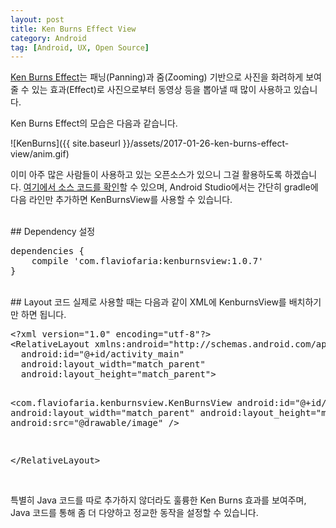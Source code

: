 ```yaml
---
layout: post
title: Ken Burns Effect View
category: Android
tag: [Android, UX, Open Source]
---
```


[Ken Burns Effect](https://en.wikipedia.org/wiki/Ken_Burns_effect)는
패닝(Panning)과 줌(Zooming) 기반으로 사진을 화려하게 보여줄 수 있는 효과(Effect)로
사진으로부터 동영상 등을 뽑아낼 때 많이 사용하고 있습니다.

Ken Burns Effect의 모습은 다음과 같습니다.

![KenBurns]({{ site.baseurl }}/assets/2017-01-26-ken-burns-effect-view/anim.gif)

이미 아주 많은 사람들이 사용하고 있는 오픈소스가 있으니 그걸 활용하도록 하겠습니다.
[여기에서 소스 코드를 확인](https://github.com/flavioarfaria/KenBurnsView)할 수 있으며,
Android Studio에서는 간단히 gradle에 다음 라인만 추가하면 KenBurnsView를 사용할 수 있습니다.

<br>
## Dependency 설정
<pre class="prettyprint">dependencies {
    compile 'com.flaviofaria:kenburnsview:1.0.7'
}
</pre>
<br>
## Layout 코드
실제로 사용할 때는 다음과 같이 XML에 KenburnsView를 배치하기만 하면 됩니다.
<pre class="prettyprint">&lt;?xml version="1.0" encoding="utf-8"?&gt;
&lt;RelativeLayout xmlns:android="http://schemas.android.com/apk/res/android"
  android:id="@+id/activity_main"
  android:layout_width="match_parent"
  android:layout_height="match_parent"&gt;

  &lt;com.flaviofaria.kenburnsview.KenBurnsView
    android:id="@+id/image"
    android:layout_width="match_parent"
    android:layout_height="match_parent"
    android:src="@drawable/image" /&gt;

&lt;/RelativeLayout&gt;</pre>
<br>
특별히 Java 코드를 따로 추가하지 않더라도 훌륭한 Ken Burns 효과를 보여주며, Java 코드를 통해 좀 더 다양하고 정교한 동작을 설정할 수 있습니다.
